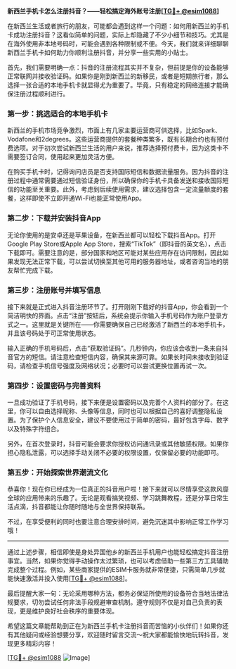 **新西兰手机卡怎么注册抖音？——轻松搞定海外账号注册[[TG💪+ @esim1088](https://t.me/s/esim1088)]**

在新西兰生活或者旅行的朋友，可能都会遇到这样一个问题：如何用新西兰的手机卡成功注册抖音？这看似简单的问题，实际上却隐藏了不少小细节和技巧。尤其是在海外使用非本地号码时，可能会遇到各种限制或不便。今天，我们就来详细聊聊新西兰手机卡如何助力你顺利注册抖音，并分享一些实用的小贴士。

首先，我们需要明确一点：抖音的注册流程其实并不复杂，但前提是你的设备能够正常联网并接收验证码。如果你是刚到新西兰的新移民，或者是短期旅行者，那么选择一张合适的本地手机卡就显得尤为重要了。毕竟，只有稳定的网络连接才能确保注册过程顺利进行。

### **第一步：挑选适合的本地手机卡**

新西兰的手机市场竞争激烈，市面上有几家主要运营商可供选择，比如Spark、Vodafone和2degrees。这些运营商提供的套餐种类繁多，既有长期合约也有预付费选项。对于初次尝试新西兰生活的用户来说，推荐选择预付费卡，因为这类卡不需要签订合同，使用起来更加灵活方便。

在购买手机卡时，记得询问店员是否支持国际短信和数据流量服务。因为抖音的注册过程中通常需要通过短信验证身份，所以确保你的手机卡具备发送和接收国际短信的功能至关重要。此外，考虑到后续使用需求，建议选择包含一定流量额度的套餐，这样即使不立即开通Wi-Fi也能正常使用App。

### **第二步：下载并安装抖音App**

无论你使用的是安卓还是苹果设备，在新西兰都可以轻松下载抖音App。打开Google Play Store或Apple App Store，搜索“TikTok”（即抖音的英文名），点击下载即可。需要注意的是，部分国家和地区可能对某些应用存在访问限制，因此如果发现无法正常下载，可以尝试切换至其他可用的服务器地址，或者咨询当地的朋友帮忙完成下载。

### **第三步：注册账号并填写信息**

接下来就是正式进入抖音注册环节了。打开刚刚下载好的抖音App，你会看到一个简洁明快的界面。点击“注册”按钮后，系统会提示你输入手机号码作为账户登录方式之一。这里就是关键所在——你需要确保自己已经激活了新西兰的本地手机卡，并且该号码处于可正常使用状态。

输入正确的手机号码后，点击“获取验证码”。几秒钟内，你应该会收到一条来自抖音官方的短信。请注意检查短信内容，确保其来源可靠。如果长时间未接收到验证码，请检查手机信号强度及网络状况；必要时可以尝试更换位置再试一次。

### **第四步：设置密码与完善资料**

一旦成功验证了手机号码，接下来便是设置密码以及完善个人资料的部分了。在这里，你可以自由选择昵称、头像等信息，同时也可以根据自己的喜好调整隐私设置。为了保护个人信息安全，建议不要使用过于简单的密码，最好包含字母、数字以及特殊字符组合。

另外，在首次登录时，抖音可能会要求你授权访问通讯录或其他敏感权限。如果你担心隐私泄露，可以选择手动关闭不必要的权限设置，仅保留必要的功能即可。

### **第五步：开始探索世界潮流文化**

恭喜你！现在你已经成为一位真正的抖音用户啦！接下来就可以尽情享受这款风靡全球的应用带来的乐趣了。无论是观看搞笑视频、学习跳舞教程，还是分享日常生活点滴，抖音都能让你随时随地与全世界保持联系。

不过，在享受便利的同时也要注意合理安排时间，避免沉迷其中影响正常工作学习哦！

---

通过上述步骤，相信即使是身处异国他乡的新西兰手机用户也能轻松搞定抖音注册事宜。当然，如果你觉得手动操作太过繁琐，也可以考虑借助一些第三方工具辅助完成整个过程。例如，某些商家提供的ESIM卡服务就非常便捷，只需简单几步就能快速激活并投入使用[[TG💪+ @esim1088](https://t.me/s/esim1088)]。

最后提醒大家一句：无论采用哪种方法，都务必保证所使用的设备符合当地法律法规要求，切勿尝试任何非法手段规避审查机制。遵守规则不仅是对自己负责的表现，更是维护良好社会秩序的重要体现。

希望这篇文章能帮助到正在为新西兰手机卡注册抖音而苦恼的小伙伴们！如果你还有其他疑问或经验想要分享，欢迎随时留言交流～祝大家都能愉快地玩转抖音，发现更多精彩内容！

[[TG💪+ @esim1088](https://t.me/s/esim1088) ![Image](https://i.postimg.cc/4NQfJmqS/Snipaste-2025-05-13-00-14-12.png)]